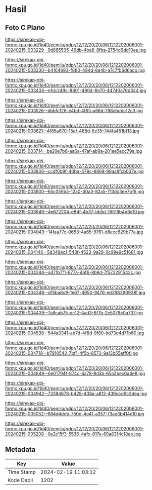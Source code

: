 # Hasil

## Foto C Plano

https://sirekap-obj-formc.kpu.go.id/1d40/pemilu/pdpr/12/12/20/20/06/1212202006001-20240215-003229--9d885505-46db-4be8-8fba-2754d6dd10ee.jpg

https://sirekap-obj-formc.kpu.go.id/1d40/pemilu/pdpr/12/12/20/20/06/1212202006001-20240215-003330--b4164693-f880-484d-8a4b-a7c7fb6d6acb.jpg

https://sirekap-obj-formc.kpu.go.id/1d40/pemilu/pdpr/12/12/20/20/06/1212202006001-20240215-003434--efdc249c-8801-4904-8e70-44740a76d344.jpg

https://sirekap-obj-formc.kpu.go.id/1d40/pemilu/pdpr/12/12/20/20/06/1212202006001-20240215-003526--dbbfc126-e4bd-4f65-a66d-788cbdbc12c3.jpg

https://sirekap-obj-formc.kpu.go.id/1d40/pemilu/pdpr/12/12/20/20/06/1212202006001-20240215-003621--4f85a670-15af-488d-9e35-744fa451bf13.jpg

https://sirekap-obj-formc.kpu.go.id/1d40/pemilu/pdpr/12/12/20/20/06/1212202006001-20240215-003714--ba20e7b8-aa6a-47af-ab9a-201ee5ecc79a.jpg

https://sirekap-obj-formc.kpu.go.id/1d40/pemilu/pdpr/12/12/20/20/06/1212202006001-20240215-003806--ccdf0b9f-40ba-479c-8869-99aa8fcb037e.jpg

https://sirekap-obj-formc.kpu.go.id/1d40/pemilu/pdpr/12/12/20/20/06/1212202006001-20240215-003900--65c059b5-12a0-40a3-82a5-713dc3ee7bf6.jpg

https://sirekap-obj-formc.kpu.go.id/1d40/pemilu/pdpr/12/12/20/20/06/1212202006001-20240215-003949--4e672204-e84f-4b37-bb5d-16519b4d6e10.jpg

https://sirekap-obj-formc.kpu.go.id/1d40/pemilu/pdpr/12/12/20/20/06/1212202006001-20240215-004043--14faa77c-0653-4a65-9761-d8ecc629b77a.jpg

https://sirekap-obj-formc.kpu.go.id/1d40/pemilu/pdpr/12/12/20/20/06/1212202006001-20240215-004146--5d349ac1-543f-4523-9a29-0c99e9c51681.jpg

https://sirekap-obj-formc.kpu.go.id/1d40/pemilu/pdpr/12/12/20/20/06/1212202006001-20240215-004244--ad71b7f1-677a-4af6-8b9d-7f572291542c.jpg

https://sirekap-obj-formc.kpu.go.id/1d40/pemilu/pdpr/12/12/20/20/06/1212202006001-20240215-004346--d15ba8c9-1e67-4950-9476-ed398390938f.jpg

https://sirekap-obj-formc.kpu.go.id/1d40/pemilu/pdpr/12/12/20/20/06/1212202006001-20240215-004439--7a8cab75-ec12-4ad3-9f7b-2e5076e0a737.jpg

https://sirekap-obj-formc.kpu.go.id/1d40/pemilu/pdpr/12/12/20/20/06/1212202006001-20240215-004538--544a3341-ab7d-4f8d-9f80-bd73d4d71b60.jpg

https://sirekap-obj-formc.kpu.go.id/1d40/pemilu/pdpr/12/12/20/20/06/1212202006001-20240215-004718--b7910542-7bf1-4f5b-8573-9a13b55eff0f.jpg

https://sirekap-obj-formc.kpu.go.id/1d40/pemilu/pdpr/12/12/20/20/06/1212202006001-20240215-004849--6e01794f-874c-4a78-8d3b-65a2bec6a4e8.jpg

https://sirekap-obj-formc.kpu.go.id/1d40/pemilu/pdpr/12/12/20/20/06/1212202006001-20240215-004942--73384678-b428-438a-a812-439dcd9c3dea.jpg

https://sirekap-obj-formc.kpu.go.id/1d40/pemilu/pdpr/12/12/20/20/06/1212202006001-20240215-005052--984d4ddb-750d-4e41-a357-73ae3b414e10.jpg

https://sirekap-obj-formc.kpu.go.id/1d40/pemilu/pdpr/12/12/20/20/06/1212202006001-20240215-005208--0e2c15f3-5536-4afc-817e-69a8314c18eb.jpg


## Metadata

| Key        | Value               |
| ---------- | ------------------- |
| Time Stamp | 2024-02-19 11:03:12 |
| Kode Dapil | 1202                |



